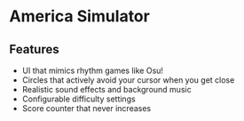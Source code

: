 # America Simulator

## Features
- UI that mimics rhythm games like Osu!
- Circles that actively avoid your cursor when you get close
- Realistic sound effects and background music
- Configurable difficulty settings
- Score counter that never increases
